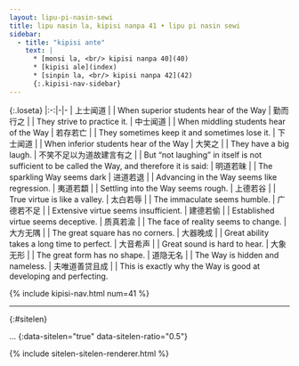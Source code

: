 ```yaml
---
layout: lipu-pi-nasin-sewi
title: lipu nasin la, kipisi nanpa 41 • lipu pi nasin sewi
sidebar:
  - title: "kipisi ante"
    text: |
      * [monsi la, <br/> kipisi nanpa 40](40)
      * [kipisi ale](index)
      * [sinpin la, <br/> kipisi nanpa 42](42)
      {:.kipisi-nav-sidebar}
---
```


{:.loseta}
|:-:|-|-
| 上士闻道 |  | When superior students hear of the Way
| 勤而行之 |  | They strive to practice it.
| 中士闻道 |  | When middling students hear of the Way
| 若存若亡 |  | They sometimes keep it and sometimes lose it.
| 下士闻道 |  | When inferior students hear of the Way
| 大笑之 |  | They have a big laugh.
| 不笑不足以为道<wbr/>故建言有之 |  | But “not laughing” in itself is not sufficient to be called the Way, and therefore it is said:
| 明道若昧 |  | The sparkling Way seems dark
| 进道若退 |  | Advancing in the Way seems like regression.
| 夷道若纇 |  | Settling into the Way seems rough.
| 上德若谷 |  | True virtue is like a valley.
| 太白若辱 |  | The immaculate seems humble.
| 广德若不足 |  | Extensive virtue seems insufficient.
| 建德若偷 |  | Established virtue seems deceptive.
| 质真若渝 |  | The face of reality seems to change.
| 大方无隅 |  | The great square has no corners.
| 大器晚成 |  | Great ability takes a long time to perfect.
| 大音希声 |  | Great sound is hard to hear.
| 大象无形 |  | The great form has no shape.
| 道隐无名 |  | The Way is hidden and nameless.
| 夫唯道<wbr/>善贷且成 |  | This is exactly why the Way is good at developing and perfecting.

{% include kipisi-nav.html num=41 %}

-------
{:#sitelen}

...
{:data-sitelen="true" data-sitelen-ratio="0.5"}

{% include sitelen-sitelen-renderer.html %}
